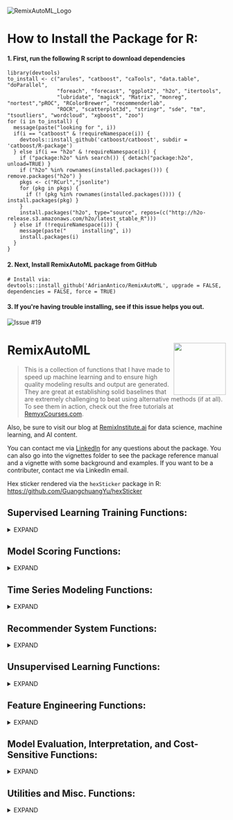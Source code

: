 ![RemixAutoML_Logo](https://user-images.githubusercontent.com/42076988/55656390-94dc4b00-57ab-11e9-9e3f-06b049b796d5.png)

# How to Install the Package for R:

#### 1. First, run the following R script to download dependencies
```
library(devtools)
to_install <- c("arules", "catboost", "caTools", "data.table", "doParallel", 
                "foreach", "forecast", "ggplot2", "h2o", "itertools", 
                "lubridate", "magick", "Matrix", "monreg", "nortest","pROC", "RColorBrewer", "recommenderlab", 
                "ROCR", "scatterplot3d", "stringr", "sde", "tm", "tsoutliers", "wordcloud", "xgboost", "zoo")
for (i in to_install) {
  message(paste("looking for ", i))
  if(i == "catboost" & !requireNamespace(i)) {
    devtools::install_github('catboost/catboost', subdir = 'catboost/R-package')
  } else if(i == "h2o" & !requireNamespace(i)) {
    if ("package:h2o" %in% search()) { detach("package:h2o", unload=TRUE) }
    if ("h2o" %in% rownames(installed.packages())) { remove.packages("h2o") }
    pkgs <- c("RCurl","jsonlite")
    for (pkg in pkgs) {
      if (! (pkg %in% rownames(installed.packages()))) { install.packages(pkg) }
    }
    install.packages("h2o", type="source", repos=(c("http://h2o-release.s3.amazonaws.com/h2o/latest_stable_R")))
  } else if (!requireNamespace(i)) {
    message(paste("     installing", i))
    install.packages(i)
  }
}
```

#### 2. Next, Install RemixAutoML package from GitHub
```
# Install via:
devtools::install_github('AdrianAntico/RemixAutoML', upgrade = FALSE, dependencies = FALSE, force = TRUE)
```

#### 3. If you're having trouble installing, see if this issue helps you out.
![Issue #19](https://github.com/AdrianAntico/RemixAutoML/issues/19)

# RemixAutoML <img src="https://github.com/AdrianAntico/RemixAutoML/blob/master/RemixAutoML-hexSticker.png" align="right" width="120" />
> This is a collection of functions that I have made to speed up machine learning and to ensure high quality modeling results and output are generated. They are great at establishing solid baselines that are extremely challenging to beat using alternative methods (if at all). To see them in action, check out the free tutorials at <a href="http://www.remyxcourses.com/course?courseid=intro-to-remixautoml-in-r" target="_blank">RemyxCourses.com</a>.

Also, be sure to visit our blog at <a href="http://www.remixinstitute.com" target="_blank">RemixInstitute.ai</a> for data science, machine learning, and AI content.

You can contact me via <a href="https://www.linkedin.com/in/adrian-antico/" target="_blank">LinkedIn</a> for any questions about the package. You can also go into the vignettes folder to see the package reference manual and a vignette with some background and examples. If you want to be a contributer, contact me via LinkedIn email.

Hex sticker rendered via the <code>hexSticker</code> package in R: https://github.com/GuangchuangYu/hexSticker

## Supervised Learning Training Functions: 
<details><summary>EXPAND</summary>
<p>

#### Regression:
____________________________________________________________________________________________________________________________________________
<details><summary>expand</summary>
<p>
 
##### **AutoCatBoostRegression()** GPU + CPU
<code>AutoCatBoostRegression()</code> is an automated modeling function that runs a variety of steps. First, the function will run a random grid tune over N number of models and find which model is the best (a default model is always included in that set). Once the model is identified and built, several other outputs are generated: validation data with predictions, evaluation plot, evaluation boxplot, evaluation metrics, variable importance, partial dependence calibration plots, partial dependence calibration box plots, and column names used in model fitting. 

##### **AutoXGBoostRegression()** GPU + CPU
<code>AutoXGBoostRegression()</code> is an automated XGBoost modeling framework with grid-tuning and model evaluation that runs a variety of steps. First, the function will run a random grid tune over N number of models and find which model is the best (a default model is always included in that set). Once the model is identified and built, several other outputs are generated: validation data with predictions, evaluation plot, evaluation boxplot, evaluation metrics, variable importance, partial dependence calibration plots, partial dependence calibration box plots, and column names used in model fitting.

##### **AutoH2oGBMRegression()**
<code>AutoH2oGBMRegression()</code> is an automated H2O modeling framework with grid-tuning and model evaluation that runs a variety of steps. First, the function will run a random grid tune over N number of models and find which model is the best (a default model is always included in that set). Once the model is identified and built, several other outputs are generated: validation data with predictions, evaluation plot, evaluation boxplot, evaluation metrics, variable importance, partial dependence calibration plots, partial dependence calibration box plots, and column names used in model fitting.

##### **AutoH2oDRFRegression()**
<code>AutoH2oDRFRegression()</code> is an automated H2O modeling framework with grid-tuning and model evaluation that runs a variety of steps. First, the function will run a random grid tune over N number of models and find which model is the best (a default model is always included in that set). Once the model is identified and built, several other outputs are generated: validation data with predictions, evaluation plot, evaluation boxplot, evaluation metrics, variable importance, partial dependence calibration plots, partial dependence calibration box plots, and column names used in model fitting.
</p>
</details>

#### Binary Classification:
____________________________________________________________________________________________________________________________________________
<details><summary>expand</summary>
<p>

##### **AutoCatBoostClassifier()** GPU + CPU
<code>AutoCatBoostClassifier()</code> is an automated modeling function that runs a variety of steps. First, a stratified sampling (by the target variable) is done to create train and validation sets. Then, the function will run a random grid tune over N number of models and find which model is the best (a default model is always included in that set). Once the model is identified and built, several other outputs are generated: validation data with predictions, ROC plot, evaluation plot, evaluation metrics, variable importance, partial dependence calibration plots, partial dependence calibration box plots, and column names used in model fitting.

##### **AutoXGBoostClassifier()** GPU + CPU
<code>AutoXGBoostClassifier()</code> is an automated XGBoost modeling framework with grid-tuning and model evaluation that runs a variety of steps. First, a stratified sampling (by the target variable) is done to create train and validation sets. Then, the function will run a random grid tune over N number of models and find which model is the best (a default model is always included in that set). Once the model is identified and built, several other outputs are generated: validation data with predictions, evaluation plot, evaluation boxplot, evaluation metrics, variable importance, partial dependence calibration plots, partial dependence calibration box plots, and column names used in model fitting.

##### **AutoH2oGBMClassifier()**
<code>AutoH2oGBMClassifier()</code> is an automated H2O modeling framework with grid-tuning and model evaluation that runs a variety of steps. First, a stratified sampling (by the target variable) is done to create train and validation sets. Then, the function will run a random grid tune over N number of models and find which model is the best (a default model is always included in that set). Once the model is identified and built, several other outputs are generated: validation data with predictions, evaluation plot, evaluation metrics, variable importance, partial dependence calibration plots, and column names used in model fitting.

##### **AutoH2oDRFClassifier()**
<code>AutoH2oDRFClassifier()</code> is an automated H2O modeling framework with grid-tuning and model evaluation that runs a variety of steps. First, a stratified sampling (by the target variable) is done to create train and validation sets. Then, the function will run a random grid tune over N number of models and find which model is the best (a default model is always included in that set). Once the model is identified and built, several other outputs are generated: validation data with predictions, evaluation plot, evaluation metrics, variable importance, partial dependence calibration plots, and column names used in model fitting.
</p>
</details>

#### Multinomial Classification:
____________________________________________________________________________________________________________________________________________
<details><summary>expand</summary>
<p>
  
##### **AutoCatBoostMultiClass()** GPU + CPU
<code>AutoCatBoostMultiClass()</code> is an automated modeling function that runs a variety of steps. First, a stratified sampling (by the target variable) is done to create train and validation sets. Then, the function will run a random grid tune over N number of models and find which model is the best (a default model is always included in that set). Once the model is identified and built, several other outputs are generated: validation data with predictions, evaluation metrics, variable importance, and column names used in model fitting.

##### **AutoXGBoostMultiClass()** GPU + CPU
<code>AutoXGBoostMultiClass()</code> is an automated XGBoost modeling framework with grid-tuning and model evaluation that runs a variety of steps. First, a stratified sampling (by the target variable) is done to create train and validation sets. Then, the function will run a random grid tune over N number of models and find which model is the best (a default model is always included in that set). Once the model is identified and built, several other outputs are generated: validation data with predictions, evaluation metrics, variable importance, and column names used in model fitting.

##### **AutoH2oGBMMultiClass()**
<code>AutoH2oGBMMultiClass()</code> is an automated H2O modeling framework with grid-tuning and model evaluation that runs a variety of steps. First, a stratified sampling (by the target variable) is done to create train and validation sets. Then, the function will run a random grid tune over N number of models and find which model is the best (a default model is always included in that set). Once the model is identified and built, several other outputs are generated: validation data with predictions, evaluation metrics, confusion matrix, and variable importance.

##### **AutoH2oDRFMultiClass()**
<code>AutoH2oDRFMultiClass()</code> is an automated H2O modeling framework with grid-tuning and model evaluation that runs a variety of steps. First, a stratified sampling (by the target variable) is done to create train and validation sets. Then, the function will run a random grid tune over N number of models and find which model is the best (a default model is always included in that set). Once the model is identified and built, several other outputs are generated: validation data with predictions, evaluation metrics, confusion matrix, and variable importance.
</p>
</details>

#### Generalized Hurdle Models:
____________________________________________________________________________________________________________________________________________
<details><summary>expand</summary>
<p>
  
##### **AutoCatBoostHurdleModel()**
<code>AutoCatBoostHurdleModel()</code> is a modeling framework for building the necessary models for making predictions for hurdle modeling use-cases. It's generalized so that you can define any number of buckets. There are four cases that are handled with this function: 

###### Single Entry Bucket
* Pr(X = 0) * 0 + Pr(X > 0) * E(X | X >= 0)  
* Pr(X < x1) * E(X | X < x1) + Pr(X >= x1) * E(X | X >= x1)

###### Multiple Entry Bucket
* Pr(X = 0) * 0 + Pr(X < x2) * E(X | X < x2) + ... + Pr(X < xn) * E(X | X < xn) + Pr(X >= xn) * E(X | X >= xn)
* Pr(X < x1) * E(X | X < x1) + Pr(x1 <= X < x2) * E(X | x1 <= X < x2) + ... + Pr(xn-1 <= X < xn) * E(X | xn-1 <= X < xn) + Pr(X >= xn) * E(X | X >= xn)

First step is to build either a binary classification model (in the case of a single bucket value, such as zero) or a multiclass model (for the case of multiple bucket values, such as zero and 10). The next step is to subset the data for the cases of: less than the first bucket, in between the first and second, second and third, ..., second to last and last, along with greater than last. For each data subset, a regression model is built for predicting values in the bucket ranges. The final compilation is to multiply the probabilities of being in each bucket times the values supplied by the regression values for each buckets.
</p>
</details>

#### General Purpose H2O Automated Modeling:
____________________________________________________________________________________________________________________________________________
<details><summary>expand</summary>
<p>
  
##### **AutoH2OModeler()**
<code>AutoH2OModeler()</code> automatically build any number of models along with generating partial dependence calibration plots, model evaluation calibration plots, grid tuning, and file storage for easy production implementation. Handles regression, quantile regression, time until event, and classification models (binary and multinomial) using numeric and factor variables without the need for monotonic transformations nor one-hot-encoding.
* Models include:
  * RandomForest (DRF)
  * GBM
  * Deeplearning
  * XGBoost (for Linux)
  * LightGBM (for Linux)
  * AutoML - medium debth grid tuning for Deeplearning, XGBoost (if available), DRF, GBM, GLM, and StackedEnsembles
</p>
</details>

#### Nonlinear Regression Modeling:
____________________________________________________________________________________________________________________________________________
<details><summary>expand</summary>
<p>
  
##### **AutoNLS()**
<code>AutoNLS()</code> is an automated nonlinear regression modeling. This function automatically finds the best model fit from the suite of models below and merges predictions to source data file. Great for forecasting growth over time or estimating single variable nonlinear functions.
* Models included:
  * Asymptotic
  * Asymptotic through origin
  * Asymptotic with offset
  * Bi-exponential
  * Four parameter logistic
  * Three parameter logistic
  * Gompertz
  * Michal Menton
  * Weibull
  * Polynomial regression or monotonic regression
  
</p>
</details>

</p>
</details>

## Model Scoring Functions: 
<details><summary>EXPAND</summary>
<p>

##### **AutoCatBoostScoring()**
<code>AutoCatBoostScoring()</code> is an automated scoring function that compliments the AutoCatBoost() model training functions. This function requires you to supply features for scoring. It will run ModelDataPrep() to prepare your features for catboost data conversion and scoring. It will also handle and transformations and back-transformations if you utilized that feature in the regression training case.

##### **AutoXGBoostScoring()**
<code>AutoXGBoostScoring()</code> is an automated scoring function that compliments the AutoXGBoost() model training functions. This function requires you to supply features for scoring. It will run ModelDataPrep() and the DummifyDT() functions to prepare your features for xgboost data conversion and scoring. It will also handle and transformations and back-transformations if you utilized that feature in the regression training case.

##### **AutoH2OMLScoring()**
<code>AutoH2OMLScoring()</code> is an automated scoring function that compliments the AutoH2oGBM__() and AutoH2oDRF__() models training functions. This function requires you to supply features for scoring. It will run ModelDataPrep()to prepare your features for H2O data conversion and scoring. It will also handle and transformations and back-transformations if you utilized that feature in the regression training case.

##### **AutoH2OScoring()**
<code>AutoH2OScoring()</code> is for scoring models that were built with the AutoH2OModeler, AutoKMeans, and AutoWord2VecModeler functions. Scores mojo models or binary files by loading models into the H2O environment and scoring them. You can choose which output you wish to keep as well for classification and multinomial models. 
  
</p>
</details>

## Time Series Modeling Functions: 
<details><summary>EXPAND</summary>
<p>

##### **AutoTS()** <img src="https://github.com/AdrianAntico/RemixAutoML/blob/master/AutoTS.png" align="right" width="300" />
<code>AutoTS()</code> is an automated time series modeling function. The function automatically finds the most accurate time series model from the list of models below by utilizing optimal BoxCox transformations along with a stepwise procedue to test out possible values for lags and moving averages (user specifies upper bounds for lags and moving averages). All model parameters are optimally set to get the best possible performance out of each distinct model. There are also four different versions for each model that can be tested and internally compared by setting <code>ModelFreq = TRUE</code> and setting <code>TSClean = TRUE</code>, resulting in four tested combinations: 
  * user-specified time frequency + no historical series smoothing and imputation
  * model-based identified time frequency + no historical smoothing and imputation
  * user-specified time frequency + historical series smoothing and imputation
  * model-based identified time frequency + historical smoothing and imputation

The best model is chosen by looking at the lowest out-of-sample error (user sets the number of periods for testing along with the evaluation metric for evaluation), the winning model is rebuilt on all available data which is then used to generate the forecasts. The output from <code>AutoTS()</code> includes the forecast values, model evaluation metrics and metadata for all models tested, along with the model object.

* Automated Time Series Models include:
  * DSHW: Double Seasonal Holt-Winters
  * ARFIMA: Auto Regressive Fractional Integrated Moving Average
  * ARIMA: Auto Regressive Integrated Moving Average with specified max lags, seasonal lags, moving averages, and seasonal moving averages
  * ETS: Additive and Multiplicative Exponential Smoothing and Holt-Winters
  * NNetar: Auto Regressive Neural Network models automatically compares models with 1 lag or 1 seasonal lag compared to models with up to N lags and N seasonal lags
  * TBATS: Exponential smoothing state space model with Box-Cox transformation, ARMA errors, Trend and Seasonal components
  * TSLM: Time Series Linear Model - builds a linear model with trend and season components extracted from the data
 
##### **AutoCatBoostCARMA()**
<code>AutoCatBoostCARMA()</code> is an automated machine learning time series forecasting function. The CARMA part of the name refers to Calendar and Auto-Regressive Moving-Average. Create hundreds of thousands of time series forecasts using this function. Internally, it utilizes the catboost algorithm and replicates an ARMA process. The features automatically created internally include calendar variables, lags, moving averages, and a time trend variable. The forecasts are generated by predicting one step ahead at a time and between forecasting steps the model features are updated before generating the next forecast. This process is done for every time step you wish to have forecasted. On top of that, you can automatically have an optimal transformation made on your target variable, with competing transformations being: YeoJohnson, BoxCox, arcsinh, along with arcsin(sqrt(x)) and logit for proportion data. Grid tuning is available along with several other arguments to customize your model builds. You can also utilize GPU if you have one. Running with GPU typically allows for a 10x speedup over CPU with the catboost algorithm. Note, this is based on utilizing a 1080ti.

##### **AutoXGBoostCARMA()**
<code>AutoXGBoostCARMA()</code> operates identically to the AutoCatBoostCARMA() function except that is utilizes XGBoost instead of CatBoost.

##### **AutoH2oDRFCARMA()**
<code>AutoH2oDRFCARMA()</code> operates identically to the AutoCatBoostCARMA() function except that is utilizes H2O Distributed Random Forest instead of CatBoost

##### **AutoH2oGBMCARMA()**
<code>AutoH2oGBMCARMA()</code> operates identically to the AutoCatBoostCARMA() function except that is utilizes H2O GBM instead of CatBoost
  
</p>
</details>

## Recommender System Functions: 
<details><summary>EXPAND</summary>
<p>
  
##### **AutoRecomDataCreate()**
<code>AutoRecomDataCreate()</code> automatically creates your binary ratings matix from transaction data

##### **AutoRecommender()**
<code>AutoRecommender()</code> automated collaborative filtering modeling where each model below competes against one another for top performance
  * RandomItems
  * PopularItems
  * UserBasedCF  
  * ItemBasedCF
  * AssociationRules
  
##### **AutoRecommenderScoring()**
<code>AutoRecommenderScoring()</code> automatically score a recommender model from AutoRecommender()

##### **AutoMarketBasketModel()**
<code>AutoMarketBasketModel()</code> is a function that runs a market basket analysis automatically. It will convert your data, run the algorithm, and add on additional significance values not provided by the source pacakge. 
  
</p>
</details>

## Unsupervised Learning Functions: 
<details><summary>EXPAND</summary>
<p>

##### **GenTSAnomVars()**
<code>GenTSAnomVars()</code> generates time series anomaly variables. (Cross with Feature Engineering) Create indicator variables (high, low) along with cumulative anomaly rates (high, low) based on control limits methodology over a max of two grouping variables and a date variable (effectively a rolling GLM).

##### **ResidualOutliers()**
<code>ResidualOutliers()</code> Generate residual outliers from time series modeling. (Cross with Feature Engineering) Utilize tsoutliers to indicate outliers within a time series data set

##### **AutoKMeans()** 
<code>AutoKMeans()</code> This function builds a generalized low rank model followed by KMeans. (Possible cross with Feature Engineering) Generate a column with a cluster identifier based on a grid tuned (optional) generalized low rank model and a grid tuned (optimal) K-Optimal searching K-Means algorithm
</p>
</details>

## Feature Engineering Functions: 
<details><summary>EXPAND</summary>
<p>

##### **DT_GDL_Feature_Engineering()**
<code>DT_GDL_Feature_Engineering()</code> builds autoregressive and moving average features from target columns and distributed lags and distributed moving average from independent features distributed across time. On top of that, you can also create time between instances along with their associated lags and moving averages. This function works for data with groups and without groups. 100% data.table built. It runs super fast and can handle big data.

##### **Partial_DT_GDL_Feature_Engineering()**
<code>Partial_DT_GDL_Feature_Engineering()</code> is for generating the equivalent features built from DT_GDL_Feature_Engineering() for a set of new records as rapidly as possible. I used this to create the feature vectors for scoring models in production. This function is for generating lags and moving averages (along with lags and moving averages off of time between records), for a partial set of records in your data set, typical new records that become available for model scoring. Column names and ordering will be identical to the output from the corresponding DT_GDL_Feature_Engineering() function, which most likely was used to create features for model training.

##### **Partial_DT_GDL_Feature_Engineering2()**
<code>Partial_DT_GDL_Feature_Engineering2()</code> is another way to compute the same features for a partial set of records as the Partial_DT_GDL_Feature_Engineering() function. This version can run quicker for data sets where moving average features have long windows and the lag list is short. You can benchmark both the original and this version to see which one runs faster for your data.

##### **Scoring_GDL_Feature_Engineering()**
<code>Scoring_GDL_Feature_Engineering()</code> is a function that runs internally inside the CARMA functions but might have use outside of it. It is for scoring a single record, for no grouping variables, or one record per group level when a single group is utilized. Generates identical column names as the DT_GDL_Feature_Engineering() function and the Partial_GDL_Feature_Engineering() function. 

##### **AutoWord2VecModeler()**
<code>AutoWord2VecModeler()</code> generates a specified number of vectors for each column of text data in your data set and save the models for re-creating them later in the scoring process. You can choose to build individual models for each columns or one model for all your columns.

##### **ModelDataPrep()**
<code>ModelDataPrep()</code> rapidly convert "inf" values to NA, convert character columns to factor columns, and impute with specified values for factor and numeric columns.

##### **DummifyDT()** 
<code>DummifyDT()</code> rapidly dichotomizes a list of columns in a data table (N+1 columns for N levels using one hot encoding or N columns for N levels otherwise). Several other arguments exist for outputting and saving factor levels for model scoring processes, which are used internally in the AutoXGBoost__() suite of modeling functions.

##### **AutoDataPartition()**
<code>AutoDataPartition()</code> is designed to achieve a few things that standard data partitioning processes or functions don't handle. First, you can choose to build any number of partitioned data sets beyond the standard train, validate, and test data sets. Second, you can choose between random sampling to split your data or you can choose a time-based partitioning. Third, for the random partitioning, you can specify stratification columns in your data to stratify by in order to ensure a proper split amongst your categorical features (E.g. think MultiClass targets). Lastly, it's 100% data.table so it will run fast and with low memory overhead.

##### **AutoTransformationCreate()**
<code>AutoTransformationCreate()</code> is a function for automatically identifying the optimal transformations for numeric features and transforming them once identified. This function will loop through your selected transformation options (YeoJohnson, BoxCox, Asinh, Asin, and Logit) and find the one that produces data that is the closest to normally distributed data. It then makes the transformation and collects the metadata information for use in the AutoTransformationScore() function, either by returning the objects (always) or saving them to file (optional).

##### **AutoTransformationScore()**
<code>AutoTransformationScore()</code> is a the compliment function to AutoTransformationCreate(). Automatically apply or inverse the transformations you identified in AutoTransformationCreate() to other data sets. This is useful for applying transformations to your validation and test data sets for modeling. It's also useful for back-transforming your target and prediction columns after you have build and score your models so you can obtain statistics on the original features.

##### **GDL_Feature_Engineering()**
<code>GDL_Feature_Engineering()</code> builds autoregressive and rolling stats from target columns and distributed lags and distributed rolling stats for independent features distributed across time. On top of that, you can also create time between instances along with their associated lags and rolling stats. This function works for data with groups and without groups. The rolling stats can be of any variety, such as rolling standard deviations, rolling quantiles, etc. but the function runs much slower than the DT_GDL_Feature_Engineering() counterpart so it might not be a good choice for scoring environments that require low latency.
</p>
</details>


## Model Evaluation, Interpretation, and Cost-Sensitive Functions: 
<details><summary>EXPAND</summary>
<p>

##### **ParDepCalPlots()**
<code>ParDepCalPlots()</code> is for visualizing the relationships of features and the reliability of the model in predicting those effects. Build a partial dependence calibration line plot, box plot or bar plot for the case of categorical variables.

##### **EvalPlot()**
<code>EvalPlot()</code> Has two plot versions: calibration line plot of predicted values and actual values across range of predicted value, and calibration boxplot for seeing the accuracy and variability of predictions against actuals. 

##### **threshOptim()**
<code>threshOptim()</code> is great for situations with asymmetric costs across the confusion matrix. Generate a cost-sensitive optimized threshold for classification models. Just supply the costs for false positives and false negatives (can supply costs for all four outcomes too) and the function will return the optimal threshold for maximizing "utility". 

##### **RedYellowGreen()**
<code>RedYellowGreen()</code> computes optimal thresholds for binary classification models where "don't classify" is an option. Consider a health care binary classification model that predicts whether or not a disease is present. This is certainly a case for threshOptim since the costs of false positives and false negatives can vary by a large margin. However, there is always the potential to run further analysis. The RedYellowGreen() function can compute two thresholds if you can supply a cost of "further analysis". Predicted values < the lower threshold are confidently classified as a negative case and predicted values > the upper threshold are confidently classified as a postive case. Predicted values in between the lower and upper thresholds are cases that should require further analysis.
</p>
</details>


## Utilities and Misc. Functions:
<details><summary>EXPAND</summary>
<p>
 
 ##### **AutoWordFreq()** 
<code>AutoWordFreq()</code> creates a word frequency data.table and a word cloud

##### **AutoH2OTextPrepScoring()** 
<code>AutoH2OTextPrepScoring()</code> prepares your data for scoring based on models built with AutoWord2VecModel and runs internally inside the AutoH2OScoring() function. It cleans and tokenizes your text data.

##### **ProblematicFeatures()**
<code>ProblematicFeatures()</code> identifies columns that have either little to no variance, categorical variables with extremely high cardinality, too many NA's, too many zeros, or too high of a skew.

##### **ProblematicRecords()**
<code>ProblematicRecords()</code> automatically identifies anomalous data records via Isolation Forests from H2O.

##### **RemixTheme()** 
<code>RemixTheme()</code> is a specific font, set of colors, and style for plots.

##### **ChartTheme()** 
<code>ChartTheme()</code> is a specific font, set of colors, and style for plots.

##### **multiplot()** 
<code>multiplot()</code> is useful for displaying multiple plots in a single pane. I've never had luck using grid so I just use this instead.

##### **tokenizeH2O()** 
<code>tokenizeH2O()</code> tokenizes an H2O string column.

##### **percRank()** 
<code>percRank()</code> is an inner function for calibration plots and partial dependence plots. It computes PercentRank for all numeric records in a column.

##### **SimpleCap()** 
<code>SimpleCap()</code> apply proper case to text.

##### **PrintObjectsSize()** 
<code>PrintObjectsSize()</code> prints out environment objects and their respective sizes. Useful for debugging programs.

##### **tempDatesFun()** 
<code>tempDatesFun()</code> is a special case for character conversion to date when importing from Excel.
</p>
</details>

